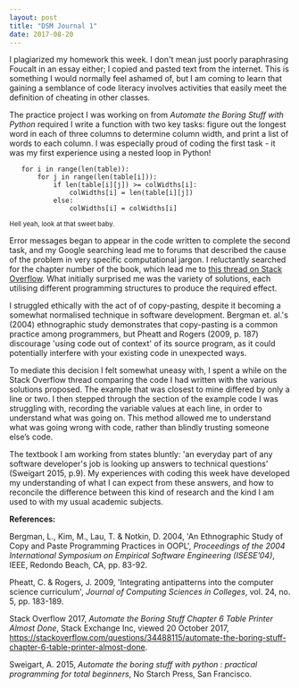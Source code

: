 ```yaml
---
layout: post
title: "DSM Journal 1"
date: 2017-08-20
---
```


I plagiarized my homework this week. I don't mean just poorly paraphrasing Foucalt in an essay either; I copied and pasted text from the internet. This is something I would normally feel ashamed of, but I am coming to learn that gaining a semblance of code literacy involves activities that easily meet the definition of cheating in other classes.

The practice project I was working on from *Automate the Boring Stuff with Python* required I write a function with two key tasks: figure out the longest word in each of three columns to determine column width, and print a list of words to each column. I was especially proud of coding the first task - it was my first experience using a nested loop in Python!


 ```   colWidths = [0] * len(table)
    for i in range(len(table)):
        for j in range(len(table[i])):
            if len(table[i][j]) >= colWidths[i]:
                colWidths[i] = len(table[i][j])
            else:
                colWidths[i] = colWidths[i]
```
<sub>Hell yeah, look at that sweet baby.</sub>

Error messages began to appear in the code written to complete the second task, and my Google searching lead me to forums that described the cause of the problem in very specific computational jargon. I reluctantly searched for the chapter number of the book, which lead me to [this thread on Stack Overflow](https://stackoverflow.com/questions/34488115/automate-the-boring-stuff-chapter-6-table-printer-almost-done). What initially surprised me was the variety of solutions, each utilising different programming structures to produce the required effect.

I struggled ethically with the act of of copy-pasting, despite it becoming a somewhat normalised technique in software development. Bergman et. al.'s (2004) ethnographic study demonstrates that copy-pasting is a common practice among programmers, but Pheatt and Rogers (2009, p. 187) discourage 'using code out of context' of its source program, as it could potentially interfere with your existing code in unexpected ways.

To mediate this decision I felt somewhat uneasy with, I spent a while on the Stack Overflow thread comparing the code I had written with the various solutions proposed. The example that was closest to mine differed by only a line or two. I then stepped through the section of the example code I was struggling with, recording the variable values at each line, in order to understand what was going on. This method allowed me to understand what was going wrong with code, rather than blindly trusting someone else’s code.

The textbook I am working from states bluntly: 'an everyday part of any software developer's job is looking up answers to technical questions' (Sweigart 2015, p.9). My experiences with coding this week have developed my understanding of what I can expect from these answers, and how to reconcile the difference between this kind of research and the kind I am used to with my usual academic subjects.

**References:**

Bergman, L., Kim, M., Lau, T. & Notkin, D. 2004, 'An Ethnographic Study of Copy and Paste Programming Practices in OOPL', *Proceedings of the 2004 International Symposium on Empirical Software Engineering (ISESE’04)*, IEEE, Redondo Beach, CA, pp. 83-92.

Pheatt, C. & Rogers, J. 2009, 'Integrating antipatterns into the computer science curriculum', *Journal of Computing Sciences in Colleges*, vol. 24, no. 5, pp. 183-189.

Stack Overflow 2017, *Automate the Boring Stuff Chapter 6 Table Printer Almost Done*, Stack Exchange Inc, viewed 20 October 2017, <https://stackoverflow.com/questions/34488115/automate-the-boring-stuff-chapter-6-table-printer-almost-done>.

Sweigart, A. 2015, *Automate the boring stuff with python : practical programming for total beginners*, No Starch Press, San Francisco.







